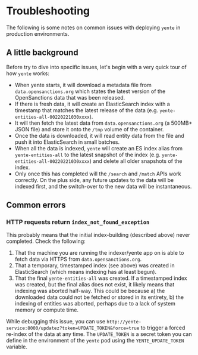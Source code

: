 # Troubleshooting

The following is some notes on common issues with deploying `yente` in production environments.

## A little background

Before try to dive into specific issues, let's begin with a very quick tour of how `yente` works:

* When yente starts, it will download a metadata file from `data.opensanctions.org` which states the latest version of the OpenSanctions data that was been released. 
* If there is fresh data, it will create an ElasticSearch index with a timestamp that matches the latest release of the data (e.g. `yente-entities-all-00220221030xxxx`).
* It will then fetch the latest data from `data.opensanctions.org` (a 500MB+ JSON file) and store it onto the `/tmp` volume of the container.
* Once the data is downloaded, it will read entity data from the file and push it into ElasticSearch in small batches.
* When all the data is indexed, `yente` will create an ES index alias from `yente-entities-all` to the latest snapshot of the index (e.g. `yente-entities-all-00220221030xxxx`) and delete all older snapshots of the index.
* Only once this has completed will the `/search` and `/match` APIs work correctly. On the plus side, any future updates to the data will be indexed first, and the switch-over to the new data will be instantaneous.

## Common errors

### HTTP requests return `index_not_found_exception` 

This probably means that the initial index-building (described above) never completed. Check the following: 

1. That the machine you are running the indexer/yente app on is able to fetch data via HTTPS from `data.opensanctions.org`.
2. That a temporary, timestamped index (see above) was created in ElasticSearch (which means indexing has at least begun).
3. That the final `yente-entities-all` was created. If a timestamped index was created, but the final alias does not exist, it likely means that indexing was aborted half-way. This could be because a) the downloaded data could not be fetched or stored in its entirety, b) the indexing of entities was aborted, perhaps due to a lack of system memory or compute time.

While debugging this issue, you can use `http://yente-service:8000/updatez?token=UPDATE_TOKEN&force=true` to trigger a forced re-index of the data at any time. The `UPDATE_TOKEN` is a secret token you can define in the environment of the `yente` pod using the `YENTE_UPDATE_TOKEN` variable.

